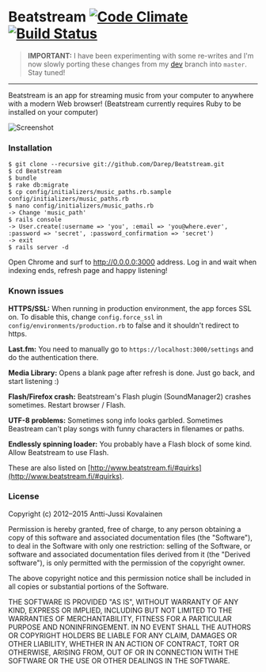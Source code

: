# Beatstream [![Code Climate](https://codeclimate.com/github/Darep/Beatstream/badges/gpa.svg)](https://codeclimate.com/github/Darep/Beatstream) [![Build Status](https://travis-ci.org/Darep/Beatstream.svg?branch=master)](https://travis-ci.org/Darep/Beatstream)

> **IMPORTANT:** I have been experimenting with some re-writes and I'm now slowly porting these changes from my [dev](https://github.com/Darep/Beatstream/tree/dev) branch into `master`. Stay tuned!

---

Beatstream is an app for streaming music from your computer to anywhere with a modern Web browser!
(Beatstream currently requires Ruby to be installed on your computer)

![Screenshot](http://i.imgur.com/oRGwu.png)

### Installation

    $ git clone --recursive git://github.com/Darep/Beatstream.git
    $ cd Beatstream
    $ bundle
    $ rake db:migrate
    $ cp config/initializers/music_paths.rb.sample config/initializers/music_paths.rb
    $ nano config/initializers/music_paths.rb
    -> Change 'music_path'
    $ rails console
    -> User.create(:username => 'you', :email => 'you@where.ever', :password => 'secret', :password_confirmation => 'secret')
    -> exit
    $ rails server -d

Open Chrome and surf to http://0.0.0.0:3000 address. Log in and wait when indexing ends, refresh page and happy listening!


### Known issues

**HTTPS/SSL:** When running in production environment, the app forces SSL on. To disable this, change `config.force_ssl` in `config/environments/production.rb` to false and it shouldn't redirect to https.

**Last.fm:** You need to manually go to `https://localhost:3000/settings` and do the authentication there.

**Media Library:** Opens a blank page after refresh is done. Just go back, and start listening :)

**Flash/Firefox crash:** Beatstream's Flash plugin (SoundManager2) crashes sometimes. Restart browser / Flash.

**UTF-8 problems:** Sometimes song info looks garbled. Sometimes Beastream can't play songs with funny characters in filenames or paths.

**Endlessly spinning loader:** You probably have a Flash block of some kind. Allow Beatstream to use Flash.

These are also listed on [http://www.beatstream.fi/#quirks](http://www.beatstream.fi/#quirks).

### License

Copyright (c) 2012&ndash;2015 Antti-Jussi Kovalainen

Permission is hereby granted, free of charge, to any person obtaining
a copy of this software and associated documentation files (the
"Software"), to deal in the Software with only one restriction: selling
of the Software, or software and associated documentation files derived from it (the
"Derived software"), is only permitted with the
permission of the copyright owner.

The above copyright notice and this permission notice shall be included
in all copies or substantial portions of the Software.

THE SOFTWARE IS PROVIDED "AS IS", WITHOUT WARRANTY OF ANY KIND,
EXPRESS OR IMPLIED, INCLUDING BUT NOT LIMITED TO THE WARRANTIES OF
MERCHANTABILITY, FITNESS FOR A PARTICULAR PURPOSE AND NONINFRINGEMENT.
IN NO EVENT SHALL THE AUTHORS OR COPYRIGHT HOLDERS BE LIABLE FOR ANY
CLAIM, DAMAGES OR OTHER LIABILITY, WHETHER IN AN ACTION OF CONTRACT,
TORT OR OTHERWISE, ARISING FROM, OUT OF OR IN CONNECTION WITH THE
SOFTWARE OR THE USE OR OTHER DEALINGS IN THE SOFTWARE.
